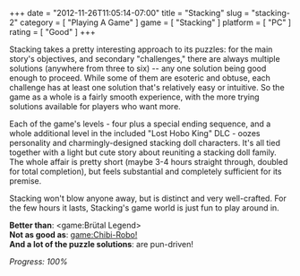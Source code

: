 +++
date = "2012-11-26T11:05:14-07:00"
title = "Stacking"
slug = "stacking-2"
category = [ "Playing A Game" ]
game = [ "Stacking" ]
platform = [ "PC" ]
rating = [ "Good" ]
+++

Stacking takes a pretty interesting approach to its puzzles: for the main story's objectives, and secondary "challenges," there are always multiple solutions (anywhere from three to six) -- any one solution being good enough to proceed.  While some of them are esoteric and obtuse, each challenge has at least one solution that's relatively easy or intuitive.  So the game as a whole is a fairly smooth experience, with the more trying solutions available for players who want more.

Each of the game's levels - four plus a special ending sequence, and a whole additional level in the included "Lost Hobo King" DLC - oozes personality and charmingly-designed stacking doll characters.  It's all tied together with a light but cute story about reuniting a stacking doll family.  The whole affair is pretty short (maybe 3-4 hours straight through, doubled for total completion), but feels substantial and completely sufficient for its premise.

Stacking won't blow anyone away, but is distinct and very well-crafted.  For the few hours it lasts, Stacking's game world is just fun to play around in.

<b>Better than</b>: <game:Brütal Legend>  
<b>Not as good as</b>: <game:Chibi-Robo!>  
<b>And a lot of the puzzle solutions</b>: are pun-driven!

<i>Progress: 100%</i>
